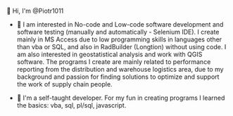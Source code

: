  👋 Hi, I'm @Piotr1011

- 👀 I am interested in No-code and Low-code software development and software testing (manually and automatically - Selenium IDE).  I create mainly in MS Access due to low programming skills in languages other than vba or SQL, and also in RadBuilder (Longtion) without using code. I am also interested in geostatistical analysis and work with QGIS software. The programs I create are mainly related to performance reporting from the distribution and warehouse logistics area, due to my background and passion for finding solutions to optimize and support the work of supply chain people. 

- 🌱 I'm a self-taught developer. For my fun in creating programs I learned the basics: vba, sql, pl/sql, javascript. 


<!---
Piotr1011/Piotr1011 is a ✨ special ✨ repository because its `README.md` (this file) appears on your GitHub profile.
You can click the Preview link to take a look at your changes.
--->
